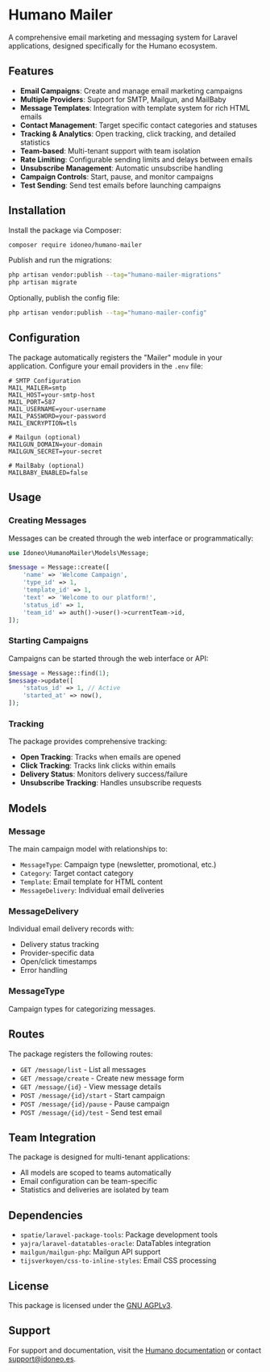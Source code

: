 # Humano Mailer

A comprehensive email marketing and messaging system for Laravel applications, designed specifically for the Humano ecosystem.

## Features

- **Email Campaigns**: Create and manage email marketing campaigns
- **Multiple Providers**: Support for SMTP, Mailgun, and MailBaby
- **Message Templates**: Integration with template system for rich HTML emails
- **Contact Management**: Target specific contact categories and statuses
- **Tracking & Analytics**: Open tracking, click tracking, and detailed statistics
- **Team-based**: Multi-tenant support with team isolation
- **Rate Limiting**: Configurable sending limits and delays between emails
- **Unsubscribe Management**: Automatic unsubscribe handling
- **Campaign Controls**: Start, pause, and monitor campaigns
- **Test Sending**: Send test emails before launching campaigns

## Installation

Install the package via Composer:

```bash
composer require idoneo/humano-mailer
```

Publish and run the migrations:

```bash
php artisan vendor:publish --tag="humano-mailer-migrations"
php artisan migrate
```

Optionally, publish the config file:

```bash
php artisan vendor:publish --tag="humano-mailer-config"
```

## Configuration

The package automatically registers the "Mailer" module in your application. Configure your email providers in the `.env` file:

```env
# SMTP Configuration
MAIL_MAILER=smtp
MAIL_HOST=your-smtp-host
MAIL_PORT=587
MAIL_USERNAME=your-username
MAIL_PASSWORD=your-password
MAIL_ENCRYPTION=tls

# Mailgun (optional)
MAILGUN_DOMAIN=your-domain
MAILGUN_SECRET=your-secret

# MailBaby (optional)
MAILBABY_ENABLED=false
```

## Usage

### Creating Messages

Messages can be created through the web interface or programmatically:

```php
use Idoneo\HumanoMailer\Models\Message;

$message = Message::create([
    'name' => 'Welcome Campaign',
    'type_id' => 1,
    'template_id' => 1,
    'text' => 'Welcome to our platform!',
    'status_id' => 1,
    'team_id' => auth()->user()->currentTeam->id,
]);
```

### Starting Campaigns

Campaigns can be started through the web interface or API:

```php
$message = Message::find(1);
$message->update([
    'status_id' => 1, // Active
    'started_at' => now(),
]);
```

### Tracking

The package provides comprehensive tracking:

- **Open Tracking**: Tracks when emails are opened
- **Click Tracking**: Tracks link clicks within emails
- **Delivery Status**: Monitors delivery success/failure
- **Unsubscribe Tracking**: Handles unsubscribe requests

## Models

### Message
The main campaign model with relationships to:
- `MessageType`: Campaign type (newsletter, promotional, etc.)
- `Category`: Target contact category
- `Template`: Email template for HTML content
- `MessageDelivery`: Individual email deliveries

### MessageDelivery
Individual email delivery records with:
- Delivery status tracking
- Provider-specific data
- Open/click timestamps
- Error handling

### MessageType
Campaign types for categorizing messages.

## Routes

The package registers the following routes:

- `GET /message/list` - List all messages
- `GET /message/create` - Create new message form
- `GET /message/{id}` - View message details
- `POST /message/{id}/start` - Start campaign
- `POST /message/{id}/pause` - Pause campaign
- `POST /message/{id}/test` - Send test email

## Team Integration

The package is designed for multi-tenant applications:

- All models are scoped to teams automatically
- Email configuration can be team-specific
- Statistics and deliveries are isolated by team

## Dependencies

- `spatie/laravel-package-tools`: Package development tools
- `yajra/laravel-datatables-oracle`: DataTables integration
- `mailgun/mailgun-php`: Mailgun API support
- `tijsverkoyen/css-to-inline-styles`: Email CSS processing

## License

This package is licensed under the [GNU AGPLv3](https://www.gnu.org/licenses/agpl-3.0.html).

## Support

For support and documentation, visit the [Humano documentation](https://docs.humano.app) or contact support@idoneo.es.

